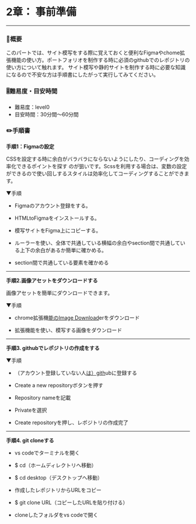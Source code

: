 # 2章： 事前準備

---

### 🤔概要

このパートでは、サイト模写をする際に覚えておくと便利なFigmaやchome拡張機能の使い方。ポートフォリオを制作する時に必須のgithubでのレポジトリの使い方について触れます。
サイト模写や静的サイトを制作する時に必要な知識になるので不安な方は手順書にしたがって実行してみてください。



### 🎚️難易度・目安時間

- 難易度：level0
- 目安時間：30分間〜60分間
  



### ✏️手順書

**手順1：Figmaの設定**

 CSSを設定する時に余白がバラバラにならないようにしたり、コーディングを効率化できるポイントを探す
のが狙いです。Scssを利用する場合は、変数の設定ができるので使い回しするスタイルは効率化してコーディングすることができます。

▼手順

- Figmaのアカウント登録をする。

- HTMLtoFigmaをインストールする。

- 模写サイトをFigma上にコピーする。

- ルーラーを使い、全体で共通している横幅の余白やsection間で共通している上下の余白があるか簡単に確かめる。

- section間で共通している要素を確かめる　　



----



**手順2.画像アセットをダウンロードする**

画像アセットを簡単にダウンロードできます。

▼手順

- chrome拡張機[能のImage Download](https://chrome.google.com/webstore/detail/image-downloader/cnpniohnfphhjihaiiggeabnkjhpaldj/related)erをダウンロード

- 拡張機能を使い、模写する画像をダウンロード



-----



**手順3. githubでレポジトリの作成をする**

▼手順

- （アカウント登録していない人[は）gith](https://github.com/)ubに登録する

- Create a new repositoryボタンを押す

- Repository nameを記載

- Privateを選択

- Create repositoryを押し、レポジトリの作成完了



----



**手順4. git cloneする**

- vs codeでターミナルを開く

- $ cd（ホームディレクトリへ移動）

- $ cd desktop（デスクトップへ移動）

- 作成したレポジトリからURLをコピー

- $ git clone URL（コピーしたURLを貼り付ける）

- cloneしたフォルダをvs codeで開く

